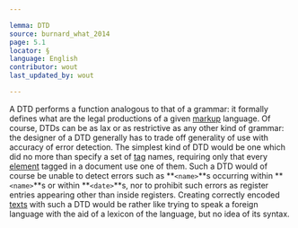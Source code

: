 ```yaml
---

lemma: DTD
source: burnard_what_2014
page: 5.1
locator: §
language: English
contributor: wout
last_updated_by: wout

---
```


A DTD performs a function analogous to that of a grammar: it formally defines what are the legal productions of a given [markup](markup.html) language. Of course, DTDs can be as lax or as restrictive as any other kind of grammar: the designer of  a DTD generally has to trade off generality of use with accuracy of error detection. The simplest kind of DTD would be one which did no more than specify a set of [tag](tag.html) names, requiring only that every [element](element.html) tagged in a document use one of them. Such a DTD would of course be unable to detect errors such as **`<name>`**s occurring within **`<name>`**s or within **`<date>`**s, nor to prohibit such errors as register entries appearing other than inside registers. Creating correctly encoded [texts](text.html) with such a DTD would be rather like trying to speak a foreign language with the aid of a lexicon of the language, but no idea of its syntax.
